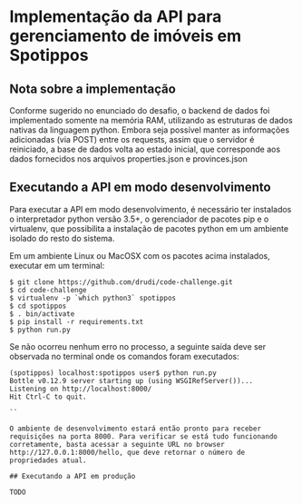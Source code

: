 # Implementação da API para gerenciamento de imóveis em Spotippos

## Nota sobre a implementação

Conforme sugerido no enunciado do desafio, o backend de dados foi implementado somente na memória RAM, utilizando as estruturas de dados nativas da linguagem python. Embora seja possível manter as informações adicionadas (via POST) entre os requests, assim que o servidor é reiniciado, a base de dados volta ao estado inicial, que corresponde aos dados fornecidos nos arquivos properties.json e provinces.json

## Executando a API em modo desenvolvimento

Para executar a API em modo desenvolvimento, é necessário ter instalados o interpretador python versão 3.5+, o gerenciador de pacotes pip e o virtualenv, que possibilita a instalação de pacotes python em um ambiente isolado do resto do sistema.

Em um ambiente Linux ou MacOSX com os pacotes acima instalados, executar em um terminal:

```shell
$ git clone https://github.com/drudi/code-challenge.git
$ cd code-challenge
$ virtualenv -p `which python3` spotippos
$ cd spotippos
$ . bin/activate
$ pip install -r requirements.txt
$ python run.py

```

Se não ocorreu nenhum erro no processo, a seguinte saída deve ser observada no terminal onde os comandos foram executados:

```shell
(spotippos) localhost:spotippos user$ python run.py
Bottle v0.12.9 server starting up (using WSGIRefServer())...
Listening on http://localhost:8000/
Hit Ctrl-C to quit.

``

O ambiente de desenvolvimento estará então pronto para receber requisições na porta 8000. Para verificar se está tudo funcionando corretamente, basta acessar a seguinte URL no browser http://127.0.0.1:8000/hello, que deve retornar o número de propriedades atual.

## Executando a API em produção

TODO


